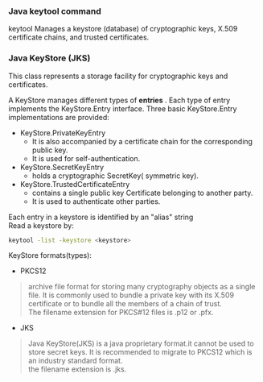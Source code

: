 ### Java keytool command   
keytool Manages a keystore (database) of cryptographic keys, X.509 certificate chains, and trusted certificates.

### Java KeyStore (JKS)   
This class represents a storage facility for cryptographic keys and certificates.

A KeyStore manages different types of **entries** . Each type of entry implements the KeyStore.Entry interface. Three basic KeyStore.Entry implementations are provided:   
- KeyStore.PrivateKeyEntry
  - It is also accompanied by a certificate chain for the corresponding public key.
  - It is used for self-authentication.
- KeyStore.SecretKeyEntry
  - holds a cryptographic SecretKey( symmetric key).
- KeyStore.TrustedCertificateEntry
  - contains a single public key Certificate belonging to another party.
  - It is used to authenticate other parties.

Each entry in a keystore is identified by an "alias" string   
Read a keystore by:
```bash
keytool -list -keystore <keystore>
```
KeyStore formats(types):   

- PKCS12
>  archive file format for storing many cryptography objects as a single file. It is commonly used to bundle a private key with its X.509 certificate or to bundle all the members of a chain of trust.   
The filename extension for PKCS#12 files is .p12 or .pfx.

- JKS   
> Java KeyStore(JKS) is a java proprietary format.it cannot be used to store secret keys. It is recommended to migrate to PKCS12 which is an industry standard format.   
the filename extension is .jks.
